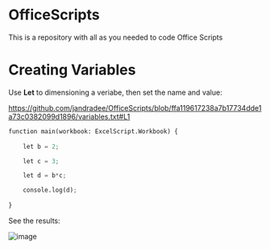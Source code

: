 # OfficeScripts
This is a repository with all as you needed to code Office Scripts

# Creating Variables
Use **Let** to dimensioning a veriabe, then set the name and value:

https://github.com/jandradee/OfficeScripts/blob/ffa119617238a7b17734dde1a73c0382099d1896/variables.txt#L1



```python
function main(workbook: ExcelScript.Workbook) {
   
    let b = 2;

    let c = 3;

    let d = b*c;

    console.log(d);
    
}
```
See the results:

![image](https://github.com/jandradee/OfficeScripts/assets/78384813/a9c118b6-2394-494d-b504-840acce32494)


